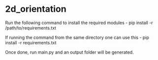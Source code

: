 # 2d_orientation

Run the following command to install the required modules -
pip install -r /path/to/requirements.txt

If running the command from the same directory one can use this -
pip install -r requirements.txt

Once done, run main.py and an output folder will be generated.
